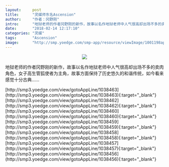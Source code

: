 ```yaml
---
layout:     post
title:      "灵媒师东名Ascension"
author:     "作者：冈野刚"
intro:      "地狱老师的作者冈野刚的新作，故事以名作地狱老师中人气很高却出场不多的卖肉角色，女子高生管狐使者为主角，故事方面保持了历史悠久的和谐传统，如今看来感觉十分古典……"
date:       "2018-02-14 12:17:10"
categories: "灵媒"
tags:       "Ascension"
image:      "http://smp.yoedge.com/smp-app/resource/viewImage/1001198appline.png"
---
```

<div style="text-align: center">
<p><img src="http://smp.yoedge.com/smp-app/resource/viewImage/1001198appline.png"/></p>
</div>
<p class="post-meta">
<span>地狱老师的作者冈野刚的新作，故事以名作地狱老师中人气很高却出场不多的卖肉角色，女子高生管狐使者为主角，故事方面保持了历史悠久的和谐传统，如今看来感觉十分古典……</span>
</p>
[http://smp3.yoedge.com/view/gotoAppLine/1038463](http://smp3.yoedge.com/view/gotoAppLine/1038463){:target="_blank"}
[http://smp3.yoedge.com/view/gotoAppLine/1038462](http://smp3.yoedge.com/view/gotoAppLine/1038462){:target="_blank"}
[http://smp3.yoedge.com/view/gotoAppLine/1038460](http://smp3.yoedge.com/view/gotoAppLine/1038460){:target="_blank"}
[http://smp3.yoedge.com/view/gotoAppLine/1038459](http://smp3.yoedge.com/view/gotoAppLine/1038459){:target="_blank"}
[http://smp3.yoedge.com/view/gotoAppLine/1038458](http://smp3.yoedge.com/view/gotoAppLine/1038458){:target="_blank"}
[http://smp3.yoedge.com/view/gotoAppLine/1038457](http://smp3.yoedge.com/view/gotoAppLine/1038457){:target="_blank"}
[http://smp3.yoedge.com/view/gotoAppLine/1038456](http://smp3.yoedge.com/view/gotoAppLine/1038456){:target="_blank"}


